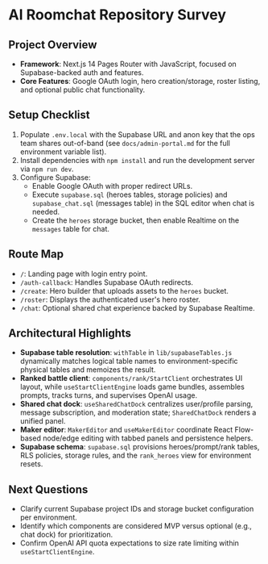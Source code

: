# AI Roomchat Repository Survey

## Project Overview

- **Framework**: Next.js 14 Pages Router with JavaScript, focused on Supabase-backed auth and features.
- **Core Features**: Google OAuth login, hero creation/storage, roster listing, and optional public chat functionality.

## Setup Checklist

1. Populate `.env.local` with the Supabase URL and anon key that the ops team shares out-of-band (see `docs/admin-portal.md` for the full environment variable list).
2. Install dependencies with `npm install` and run the development server via `npm run dev`.
3. Configure Supabase:
   - Enable Google OAuth with proper redirect URLs.
   - Execute `supabase.sql` (heroes tables, storage policies) and `supabase_chat.sql` (messages table) in the SQL editor when chat is needed.
   - Create the `heroes` storage bucket, then enable Realtime on the `messages` table for chat.

## Route Map

- `/`: Landing page with login entry point.
- `/auth-callback`: Handles Supabase OAuth redirects.
- `/create`: Hero builder that uploads assets to the `heroes` bucket.
- `/roster`: Displays the authenticated user's hero roster.
- `/chat`: Optional shared chat experience backed by Supabase Realtime.

## Architectural Highlights

- **Supabase table resolution**: `withTable` in `lib/supabaseTables.js` dynamically matches logical table names to environment-specific physical tables and memoizes the result.
- **Ranked battle client**: `components/rank/StartClient` orchestrates UI layout, while `useStartClientEngine` loads game bundles, assembles prompts, tracks turns, and supervises OpenAI usage.
- **Shared chat dock**: `useSharedChatDock` centralizes user/profile parsing, message subscription, and moderation state; `SharedChatDock` renders a unified panel.
- **Maker editor**: `MakerEditor` and `useMakerEditor` coordinate React Flow-based node/edge editing with tabbed panels and persistence helpers.
- **Supabase schema**: `supabase.sql` provisions heroes/prompt/rank tables, RLS policies, storage rules, and the `rank_heroes` view for environment resets.

## Next Questions

- Clarify current Supabase project IDs and storage bucket configuration per environment.
- Identify which components are considered MVP versus optional (e.g., chat dock) for prioritization.
- Confirm OpenAI API quota expectations to size rate limiting within `useStartClientEngine`.

